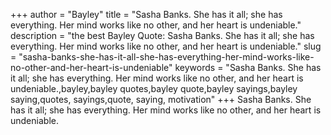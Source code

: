 +++
author = "Bayley"
title = "Sasha Banks. She has it all; she has everything. Her mind works like no other, and her heart is undeniable."
description = "the best Bayley Quote: Sasha Banks. She has it all; she has everything. Her mind works like no other, and her heart is undeniable."
slug = "sasha-banks-she-has-it-all-she-has-everything-her-mind-works-like-no-other-and-her-heart-is-undeniable"
keywords = "Sasha Banks. She has it all; she has everything. Her mind works like no other, and her heart is undeniable.,bayley,bayley quotes,bayley quote,bayley sayings,bayley saying,quotes, sayings,quote, saying, motivation"
+++
Sasha Banks. She has it all; she has everything. Her mind works like no other, and her heart is undeniable.
